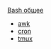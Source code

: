 
[Bash общее](bash "Bash commands and usecases")
- [awk](awk "About awk")
- [cron](cron "All about crontab")
- [tmux](tmux "All about tmux")

